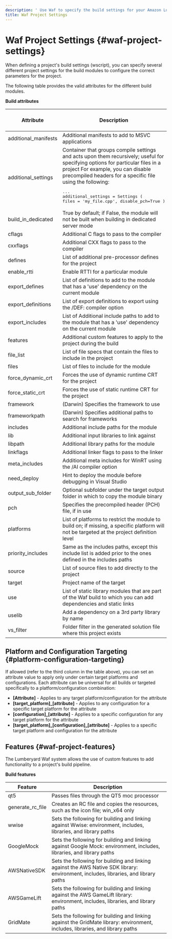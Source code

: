 ```yaml
---
description: ' Use Waf to specify the build settings for your Amazon Lumberyard game project. '
title: Waf Project Settings
---
```

# Waf Project Settings {#waf-project-settings}

When defining a project's build settings \(wscript\), you can specify several different project settings for the build modules to configure the correct parameters for the project\.

The following table provides the valid attributes for the different build modules\.


**Build attributes**

| Attribute | Description | Target to Platform or Configuration |
| --- | --- | --- |
| additional\_manifests | Additional manifests to add to MSVC applications | Y |
| additional\_settings | Container that groups compile settings and acts upon them recursively; useful for specifying options for particular files in a project For example, you can disable precompiled headers for a specific file using the following:  <pre>...<br />additional_settings = Settings ( files = 'my_file.cpp', disable_pch=True )</pre> | Y |
| build\_in\_dedicated | True by default; if False, the module will not be built when building in dedicated server mode | N |
| cflags | Additional C flags to pass to the compiler | Y |
| cxxflags | Additional CXX flags to pass to the compiler | Y |
| defines | List of additional pre\-processor defines for the project | Y |
| enable\_rtti | Enable RTTI for a particular module  | Y |
| export\_defines | List of definitions to add to the module that has a 'use' dependency on the current module  | Y |
| export\_definitions | List of export definitions to export using the /DEF: compiler option | Y |
| export\_includes | List of Additional include paths to add to the module that has a 'use' dependency on the current module  | Y |
| features | Additional custom features to apply to the project during the build | Y |
| file\_list | List of file specs that contain the files to include in the project | Y |
| files | List of files to include for the module  | N |
| force\_dynamic\_crt | Forces the use of dynamic runtime CRT for the project | N |
| force\_static\_crt | Forces the use of static runtime CRT for the project | N |
| framework | \(Darwin\) Specifies the framework to use | Y |
| frameworkpath | \(Darwin\) Specifies additional paths to search for frameworks | Y |
| includes | Additional include paths for the module | Y |
| lib | Additional input libraries to link against | Y |
| libpath | Additional library paths for the module | Y |
| linkflags | Additional linker flags to pass to the linker | Y |
| meta\_includes | Additional meta includes for WinRT using the /AI compiler option | Y |
| need\_deploy | Hint to deploy the module before debugging in Visual Studio | N |
| output\_sub\_folder | Optional subfolder under the target output folder in which to copy the module binary | N |
| pch | Specifies the precompiled header \(PCH\) file, if in use  | N |
| platforms | List of platforms to restrict the module to build on; if missing, a specific platform will not be targeted at the project definition level | N |
| priority\_includes | Same as the includes paths, except this include list is added prior to the ones defined in the includes paths | N |
| source | List of source files to add directly to the project | N |
| target | Project name of the target | N |
| use | List of static library modules that are part of the Waf build to which you can add dependencies and static links | Y |
| uselib | Add a dependency on a 3rd party library by name | Y |
| vs\_filter | Folder filter in the generated solution file where this project exists | N |

## Platform and Configuration Targeting {#platform-configuration-targeting}

If allowed \(refer to the third column in the table above\), you can set an attribute value to apply only under certain target platforms and configurations\. Each attribute can be universal for all builds or targeted specifically to a platform/configuration combination:
+ **\[Attribute\]** - Applies to any target platform/configuration for the attribute
+ **\[target\_platform\]\_\[attribute\]** - Applies to any configuration for a specific target platform for the attribute
+ **\[configuration\]\_\[attribute\]** - Applies to a specific configuration for any target platform for the attribute
+ **\[target\_platform\]\_\[configuration\]\_\[attribute\]** - Applies to a specific target platform and configuration for the attribute

## Features {#waf-project-features}

The Lumberyard Waf system allows the use of custom features to add functionality to a project's build pipeline\.


**Build features**

| Feature | Description |
| --- | --- |
| qt5 | Passes files through the QT5 moc processor |
| generate\_rc\_file | Creates an RC file and copies the resources, such as the icon file; win\_x64 only |
| wwise | Sets the following for building and linking against Wwise: environment, includes, libraries, and library paths  |
| GoogleMock | Sets the following for building and linking against Google Mock: environment, includes, libraries, and library paths |
| AWSNativeSDK | Sets the following for building and linking against the AWS Native SDK library: environment, includes, libraries, and library paths |
| AWSGameLift | Sets the following for building and linking against the AWS GameLift library: environment, includes, libraries, and library paths |
| GridMate | Sets the following for building and linking against the GridMate library: environment, includes, libraries, and library paths |